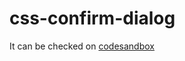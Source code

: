 # css-confirm-dialog
It can be checked on [codesandbox](https://codesandbox.io/s/eager-banzai-7z5ceb?file=/index.html)
